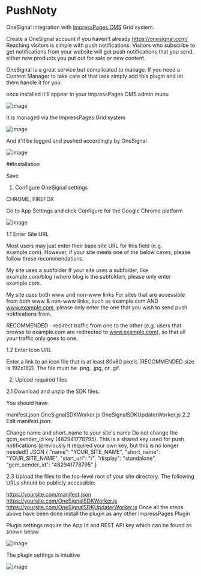 # PushNoty
OneSignal integration with [ImpressPages CMS](https://www.impresspages.org/) Grid system. 

Create a OneSignal account if you haven't already https://onesignal.com/ 
Reaching visitors is simple with push notifications. Visitors who subscribe to get notifications from your website will get push notifications that you send. either new products you put out for sale or new content.

OneSignal is a great service but complicated to manage. If you need a Content Manager to take care of that task simply add this plugin and let them handle it for you.

once installed it'll  appear in your ImpressPages CMS admin munu
 
![image](https://cloud.githubusercontent.com/assets/7078331/24985522/ffa4d526-1fb1-11e7-9a19-10325656c2fa.png)

It is managed via the ImpressPages Grid system
 
![image](https://cloud.githubusercontent.com/assets/7078331/24985521/f98fb20a-1fb1-11e7-998b-8ea942ff1c34.png)

 And it'll be logged and pushed accordingly by OneSignal 

![image](https://cloud.githubusercontent.com/assets/7078331/24985514/e613a9c0-1fb1-11e7-842c-f789e527a89d.png)

 ##Installation


 Save
 1. Configure OneSignal settings


CHROME, FIREFOX


Go to App Settings and click Configure for the Google Chrome platform
 
![image](https://cloud.githubusercontent.com/assets/7078331/24985568/523bf6ca-1fb2-11e7-82e3-e9b6712bed7e.png)

1.1 Enter Site URL

Most users may just enter their base site URL for this field (e.g. example.com). However, if your site meets one of the below cases, please follow these recommendations:

My site uses a subfolder
If your site uses a subfolder, like example.com/blog (where blog is the subfolder), please only enter example.com.

My site uses both www and non-www links
For sites that are accessible from both www & non-www links, such as example.com AND www.example.com, please only enter the one that you wish to send push notifications from.

RECOMMENDED - redirect traffic from one to the other (e.g. users that browse to example.com are redirected to www.example.com), so that all your traffic only goes to one.

1.2 Enter Icon URL

Enter a link to an icon file that is at least 80x80 pixels (RECOMMENDED size is 192x192). The file must be .png, .jpg, or .gif.

2. Upload required files

2.1 Download and unzip the SDK files.

You should have:

manifest.json
OneSignalSDKWorker.js
OneSignalSDKUpdaterWorker.js
2.2 Edit manifest.json:

Change name and short_name to your site's name
Do not change the gcm_sender_id key (482941778795). This is a shared key used for push notifications (previously it required your own key, but this is no longer needed!)
JSON
{ "name": "YOUR_SITE_NAME", "short_name": "YOUR_SITE_NAME", "start_url": "/", "display": "standalone", "gcm_sender_id": "482941778795" }

2.3 Upload the files to the top-level root of your site directory. The following URLs should be publicly accessible:

https://yoursite.com/manifest.json
https://yoursite.com/OneSignalSDKWorker.js
https://yoursite.com/OneSignalSDKUpdaterWorker.js
Once all the steps above have been done install the plugin as any other ImpressPages Plugin

Plugin settings require the App Id and REST API key which can be found as shown below
 
![image](https://cloud.githubusercontent.com/assets/7078331/24985576/5b94e4f2-1fb2-11e7-94df-7e30def2753f.png)

The plugin settings is intuitive
 
![image](https://cloud.githubusercontent.com/assets/7078331/24985581/63e3fff8-1fb2-11e7-8936-d091ef52544f.png)

